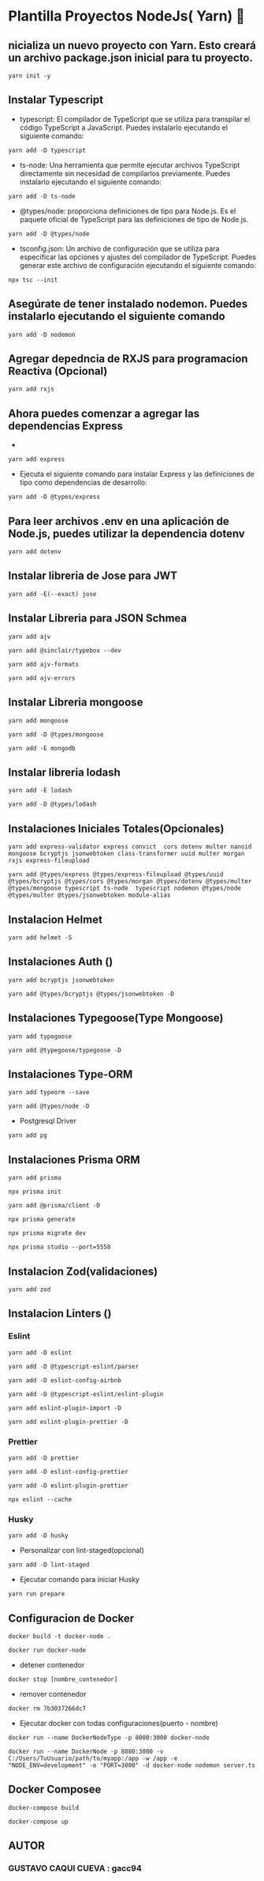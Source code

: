 # Plantilla Proyectos NodeJs( Yarn)  👋

## nicializa un nuevo proyecto con Yarn. Esto creará un archivo package.json inicial para tu proyecto.
~~~
yarn init -y
~~~
##  Instalar Typescript
* typescript: El compilador de TypeScript que se utiliza para transpilar el código TypeScript a JavaScript. Puedes instalarlo ejecutando el siguiente comando:
~~~
yarn add -D typescript
~~~
* ts-node: Una herramienta que permite ejecutar archivos TypeScript directamente sin necesidad de compilarlos previamente. Puedes instalarlo ejecutando el siguiente comando:
~~~
yarn add -D ts-node
~~~
* @types/node: proporciona definiciones de tipo para Node.js. Es el paquete oficial de TypeScript para las definiciones de tipo de Node.js.
~~~
yarn add -D @types/node
~~~
* tsconfig.json: Un archivo de configuración que se utiliza para especificar las opciones y ajustes del compilador de TypeScript. Puedes generar este archivo de configuración ejecutando el siguiente comando:
~~~
npx tsc --init
~~~
## Asegúrate de tener instalado nodemon. Puedes instalarlo ejecutando el siguiente comando
~~~
yarn add -D nodemon
~~~
## Agregar depedncia de RXJS para programacion Reactiva (Opcional)
~~~
yarn add rxjs
~~~
## Ahora puedes comenzar a agregar las dependencias Express
*
~~~
yarn add express
~~~
* Ejecuta el siguiente comando para instalar Express y las definiciones de tipo como dependencias de desarrollo:
~~~
yarn add -D @types/express 
~~~
## Para leer archivos .env en una aplicación de Node.js, puedes utilizar la dependencia dotenv
~~~
yarn add dotenv
~~~
## Instalar libreria de Jose para JWT
~~~
yarn add -E(--exact) jose
~~~
## Instalar Libreria para JSON Schmea
~~~
yarn add ajv
~~~
~~~
yarn add @sinclair/typebox --dev
~~~
~~~
yarn add ajv-formats
~~~
~~~
yarn add ajv-errors
~~~
## Instalar Libreria mongoose
~~~
yarn add mongoose
~~~
~~~
yarn add -D @types/mongoose
~~~
~~~
yarn add -E mongodb
~~~
## Instalar libreria lodash
~~~
yarn add -E lodash
~~~
~~~
yarn add -D @types/lodash
~~~
## Instalaciones Iniciales Totales(Opcionales)
~~~
yarn add express-validator express convict  cors dotenv multer nanoid mongoose bcryptjs jsonwebtoken class-transformer uuid multer morgan rxjs express-fileupload
~~~
~~~
yarn add @types/express @types/express-fileupload @types/uuid @types/bcryptjs @types/cors @types/morgan @types/dotenv @types/multer @types/mongoose typescript ts-node  typescript nodemon @types/node @types/multer @types/jsonwebtoken module-alias
~~~
## Instalacion Helmet
~~~
yarn add helmet -S
~~~
## Instalaciones Auth ()
~~~
yarn add bcryptjs jsonwebtoken
~~~
~~~
yarn add @types/bcryptjs @types/jsonwebtoken -D
~~~ 
## Instalaciones Typegoose(Type Mongoose)
~~~
yarn add typegoose 
~~~
~~~
yarn add @typegoose/typegoose -D 
~~~
## Instalaciones Type-ORM
~~~
yarn add typeorm --save
~~~
~~~
yarn add @types/node -D
~~~
* Postgresql Driver
~~~
yarn add pg
~~~
## Instalaciones Prisma ORM
~~~
yarn add prisma
~~~
~~~
npx prisma init
~~~
~~~
yarn add @prisma/client -D
~~~
~~~
npx prisma generate
~~~
~~~
npx prisma migrate dev
~~~
~~~
npx prisma studio --port=5558
~~~
## Instalacion Zod(validaciones)
~~~
yarn add zod
~~~
## Instalacion Linters ()
### Eslint
~~~
yarn add -D eslint
~~~
~~~
yarn add -D @typescript-eslint/parser
~~~
~~~
yarn add -D eslint-config-airbnb
~~~
~~~
yarn add -D @typescript-eslint/eslint-plugin
~~~
~~~
yarn add eslint-plugin-import -D
~~~
~~~
yarn add eslint-plugin-prettier -D
~~~
### Prettier
~~~
yarn add -D prettier
~~~
~~~
yarn add -D eslint-config-prettier
~~~
~~~
yarn add -D eslint-plugin-prettier
~~~
~~~
npx eslint --cache
~~~
### Husky
~~~
yarn add -D husky
~~~
* Personalizar con lint-staged(opcional)
~~~
yarn add -D lint-staged
~~~
* Ejecutar comando para iniciar Husky
~~~
yarn run prepare
~~~
## Configuracion de Docker
~~~
docker build -t docker-node .
~~~
~~~
docker run docker-node
~~~
* detener contenedor
~~~
docker stop [nombre_contenedor]
~~~
* remover contenedor
~~~
docker rm 7b3037266dc7
~~~
* Ejecutar docker con todas configuraciones(puerto - nombre)
~~~
docker run --name DockerNodeType -p 8000:3000 docker-node
~~~
~~~
docker run --name DockerNode -p 8080:3000 -v C:/Users/TuUsuario/path/to/myapp:/app -w /app -e "NODE_ENV=development" -e "PORT=3000" -d docker-node nodemon server.ts
~~~
## Docker Composee
~~~
docker-compose build
~~~
~~~
docker-compose up
~~~
## AUTOR

### GUSTAVO CAQUI CUEVA : gacc94